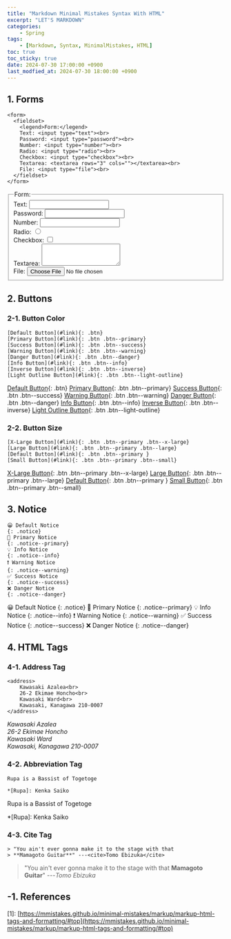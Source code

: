 ```yaml
---
title: "Markdown Minimal Mistakes Syntax With HTML"
excerpt: "LET'S MARKDOWN"
categories:
    - Spring
tags:
    - [Markdown, Syntax, MinimalMistakes, HTML]
toc: true
toc_sticky: true
date: 2024-07-30 17:00:00 +0900
last_modfied_at: 2024-07-30 18:00:00 +0900
---
```


## 1. Forms
```
<form>
  <fieldset>
    <legend>Form:</legend>
    Text: <input type="text"><br>
    Password: <input type="password"><br>
    Number: <input type="number"><br>
    Radio: <input type="radio"><br>
    Checkbox: <input type="checkbox"><br>
    Textarea: <textarea rows="3" cols=""></textarea><br>
    File: <input type="file"><br>
  </fieldset>
</form>
```
<form>
  <fieldset>
    <legend>Form:</legend>
    Text: <input type="text"><br>
    Password: <input type="password"><br>
    Number: <input type="number"><br>
    Radio: <input type="radio"><br>
    Checkbox: <input type="checkbox"><br>
    Textarea: <textarea rows="3" cols=""></textarea><br>
    File: <input type="file"><br>
  </fieldset>
</form>

## 2. Buttons

### 2-1. Button Color
```
[Default Button](#link){: .btn}
[Primary Button](#link){: .btn .btn--primary}
[Success Button](#link){: .btn .btn--success}
[Warning Button](#link){: .btn .btn--warning}
[Danger Button](#link){: .btn .btn--danger}
[Info Button](#link){: .btn .btn--info}
[Inverse Button](#link){: .btn .btn--inverse}
[Light Outline Button](#link){: .btn .btn--light-outline}
```
[Default Button](#link){: .btn}
[Primary Button](#link){: .btn .btn--primary}
[Success Button](#link){: .btn .btn--success}
[Warning Button](#link){: .btn .btn--warning}
[Danger Button](#link){: .btn .btn--danger}
[Info Button](#link){: .btn .btn--info}
[Inverse Button](#link){: .btn .btn--inverse}
[Light Outline Button](#link){: .btn .btn--light-outline}

### 2-2. Button Size
```
[X-Large Button](#link){: .btn .btn--primary .btn--x-large}
[Large Button](#link){: .btn .btn--primary .btn--large}
[Default Button](#link){: .btn .btn--primary }
[Small Button](#link){: .btn .btn--primary .btn--small}
```
[X-Large Button](#link){: .btn .btn--primary .btn--x-large}
[Large Button](#link){: .btn .btn--primary .btn--large}
[Default Button](#link){: .btn .btn--primary }
[Small Button](#link){: .btn .btn--primary .btn--small}

## 3. Notice
```
😀 Default Notice
{: .notice}
🎃 Primary Notice
{: .notice--primary}
💡 Info Notice
{: .notice--info}
❗ Warning Notice
{: .notice--warning}
✅ Success Notice
{: .notice--success}
❌ Danger Notice
{: .notice--danger}
```
😀 Default Notice
{: .notice}
🎃 Primary Notice
{: .notice--primary}
💡 Info Notice
{: .notice--info}
❗ Warning Notice
{: .notice--warning}
✅ Success Notice
{: .notice--success}
❌ Danger Notice
{: .notice--danger}

## 4. HTML Tags

### 4-1. Address Tag
```
<address>
    Kawasaki Azalea<br>
    26-2 Ekimae Honcho<br>
    Kawasaki Ward<br>
    Kawasaki, Kanagawa 210-0007
</address>
```
<address>
    Kawasaki Azalea<br>
    26-2 Ekimae Honcho<br>
    Kawasaki Ward<br>
    Kawasaki, Kanagawa 210-0007
</address>

### 4-2. Abbreviation Tag
```
Rupa is a Bassist of Togetoge

*[Rupa]: Kenka Saiko
```
Rupa is a Bassist of Togetoge

*[Rupa]: Kenka Saiko

### 4-3. Cite Tag
```
> "You ain't ever gonna make it to the stage with that
> **Mamagoto Guitar**" ---<cite>Tomo Ebizuka</cite>
```
> "You ain't ever gonna make it to the stage with that
> **Mamagoto Guitar**" ---<cite>Tomo Ebizuka</cite>


## -1. References
\[1\]: [https://mmistakes.github.io/minimal-mistakes/markup/markup-html-tags-and-formatting/#top](https://mmistakes.github.io/minimal-mistakes/markup/markup-html-tags-and-formatting/#top)